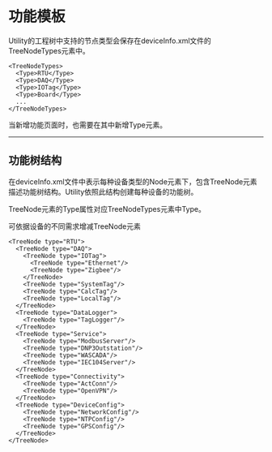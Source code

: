 # 功能模板

Utility的工程树中支持的节点类型会保存在deviceInfo.xml文件的TreeNodeTypes元素中。

	<TreeNodeTypes>
      <Type>RTU</Type>
      <Type>DAQ</Type>
      <Type>IOTag</Type>
      <Type>Board</Type>
	  ...
    </TreeNodeTypes>

当新增功能页面时，也需要在其中新增Type元素。

---

## 功能树结构

在deviceInfo.xml文件中表示每种设备类型的Node元素下，包含TreeNode元素描述功能树结构。Utility依照此结构创建每种设备的功能树。

TreeNode元素的Type属性对应TreeNodeTypes元素中Type。

可依据设备的不同需求增减TreeNode元素

	<TreeNode type="RTU">
      <TreeNode type="DAQ">
        <TreeNode type="IOTag">
          <TreeNode type="Ethernet"/>
          <TreeNode type="Zigbee"/>
        </TreeNode>
        <TreeNode type="SystemTag"/>
        <TreeNode type="CalcTag"/>
        <TreeNode type="LocalTag"/>
      </TreeNode>
      <TreeNode type="DataLogger">
        <TreeNode type="TagLogger"/>
      </TreeNode>
      <TreeNode type="Service">
        <TreeNode type="ModbusServer"/>
        <TreeNode type="DNP3Outstation"/>
        <TreeNode type="WASCADA"/>
        <TreeNode type="IEC104Server"/>
      </TreeNode>
      <TreeNode type="Connectivity">
        <TreeNode type="ActConn"/>
        <TreeNode type="OpenVPN"/>
      </TreeNode>
      <TreeNode type="DeviceConfig">
        <TreeNode type="NetworkConfig"/>
        <TreeNode type="NTPConfig"/>
        <TreeNode type="GPSConfig"/>
      </TreeNode>
    </TreeNode>